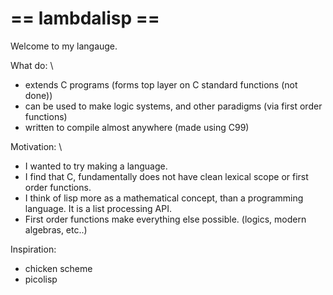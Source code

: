 # == lambdalisp == 

Welcome to my langauge. 

What do: \
- extends C programs (forms top layer on C standard functions (not done))
- can be used to make logic systems, and other paradigms (via first order functions)
- written to compile almost anywhere (made using C99)

Motivation:  \
- I wanted to try making a language.
- I find that C, fundamentally does not have clean lexical scope or first order functions.
- I think of lisp more as a mathematical concept, than a programming language. It is a list processing API.
- First order functions make everything else possible. (logics, modern algebras, etc..)

Inspiration:
- chicken scheme
- picolisp


